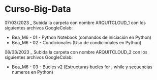 # Curso-Big-Data
07/03/2023 _ Subida la carpeta con nombre ARQUITCLOUD_1 con los siguientes archivos GoogleColab:
  - Bea_M6 - 01 - Python Notebook (comandos de iniciación en Python)
  - Bea_M6 - 02 - Condicionales (Uso de condicionales en Python)
  
08/03/2023 _ Subida la carpeta con nombre ARQUITCLOUD_2 con los siguientes archivos GoogleColab:
  - Bea_M6 - 03 - Bucles v2 (Estructuras bucles for , while y secuencias numeros en Python)
